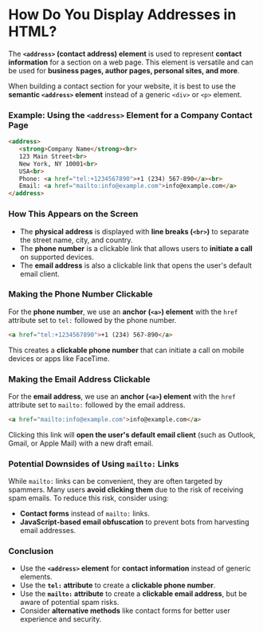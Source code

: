 # **How Do You Display Addresses in HTML?**  

The **`<address>` (contact address) element** is used to represent **contact information** for a section on a web page. This element is versatile and can be used for **business pages, author pages, personal sites, and more**.  

When building a contact section for your website, it is best to use the **semantic `<address>` element** instead of a generic `<div>` or `<p>` element.  

### **Example: Using the `<address>` Element for a Company Contact Page**  

```html
<address>
   <strong>Company Name</strong><br>
   123 Main Street<br>
   New York, NY 10001<br>
   USA<br>
   Phone: <a href="tel:+1234567890">+1 (234) 567-890</a><br>
   Email: <a href="mailto:info@example.com">info@example.com</a>
</address>
```  

### **How This Appears on the Screen**  

- The **physical address** is displayed with **line breaks (`<br>`)** to separate the street name, city, and country.  
- The **phone number** is a clickable link that allows users to **initiate a call** on supported devices.  
- The **email address** is also a clickable link that opens the user's default email client.  

### **Making the Phone Number Clickable**  

For the **phone number**, we use an **anchor (`<a>`) element** with the `href` attribute set to `tel:` followed by the phone number.  

```html
<a href="tel:+1234567890">+1 (234) 567-890</a>
```  

This creates a **clickable phone number** that can initiate a call on mobile devices or apps like FaceTime.  

### **Making the Email Address Clickable**  

For the **email address**, we use an **anchor (`<a>`) element** with the `href` attribute set to `mailto:` followed by the email address.  

```html
<a href="mailto:info@example.com">info@example.com</a>
```  

Clicking this link will **open the user's default email client** (such as Outlook, Gmail, or Apple Mail) with a new draft email.  

### **Potential Downsides of Using `mailto:` Links**  

While `mailto:` links can be convenient, they are often targeted by spammers. Many users **avoid clicking them** due to the risk of receiving spam emails. To reduce this risk, consider using:  

- **Contact forms** instead of `mailto:` links.  
- **JavaScript-based email obfuscation** to prevent bots from harvesting email addresses.  

### **Conclusion**  

- Use the **`<address>` element** for **contact information** instead of generic elements.  
- Use the **`tel:` attribute** to create a **clickable phone number**.  
- Use the **`mailto:` attribute** to create a **clickable email address**, but be aware of potential spam risks.  
- Consider **alternative methods** like contact forms for better user experience and security.